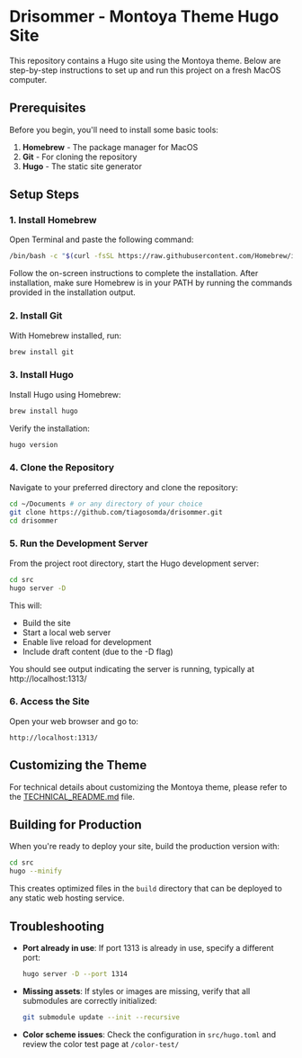 # Drisommer - Montoya Theme Hugo Site

This repository contains a Hugo site using the Montoya theme. Below are step-by-step instructions to set up and run this project on a fresh MacOS computer.

## Prerequisites

Before you begin, you'll need to install some basic tools:

1. **Homebrew** - The package manager for MacOS
2. **Git** - For cloning the repository
3. **Hugo** - The static site generator

## Setup Steps

### 1. Install Homebrew

Open Terminal and paste the following command:

```bash
/bin/bash -c "$(curl -fsSL https://raw.githubusercontent.com/Homebrew/install/HEAD/install.sh)"
```

Follow the on-screen instructions to complete the installation. After installation, make sure Homebrew is in your PATH by running the commands provided in the installation output.

### 2. Install Git

With Homebrew installed, run:

```bash
brew install git
```

### 3. Install Hugo

Install Hugo using Homebrew:

```bash
brew install hugo
```

Verify the installation:

```bash
hugo version
```

### 4. Clone the Repository

Navigate to your preferred directory and clone the repository:

```bash
cd ~/Documents # or any directory of your choice
git clone https://github.com/tiagosomda/drisommer.git
cd drisommer
```

### 5. Run the Development Server

From the project root directory, start the Hugo development server:

```bash
cd src
hugo server -D
```

This will:
- Build the site
- Start a local web server
- Enable live reload for development
- Include draft content (due to the -D flag)

You should see output indicating the server is running, typically at http://localhost:1313/

### 6. Access the Site

Open your web browser and go to:

```
http://localhost:1313/
```

## Customizing the Theme

For technical details about customizing the Montoya theme, please refer to the [TECHNICAL_README.md](TECHNICAL_README.md) file.

## Building for Production

When you're ready to deploy your site, build the production version with:

```bash
cd src
hugo --minify
```

This creates optimized files in the `build` directory that can be deployed to any static web hosting service.

## Troubleshooting

- **Port already in use**: If port 1313 is already in use, specify a different port:
  ```bash
  hugo server -D --port 1314
  ```

- **Missing assets**: If styles or images are missing, verify that all submodules are correctly initialized:
  ```bash
  git submodule update --init --recursive
  ```

- **Color scheme issues**: Check the configuration in `src/hugo.toml` and review the color test page at `/color-test/`

